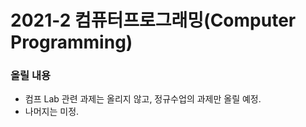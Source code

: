 # 2021-2 컴퓨터프로그래밍(Computer Programming)

### 올릴 내용
- 컴프 Lab 관련 과제는 올리지 않고, 정규수업의 과제만 올릴 예정.
- 나머지는 미정.